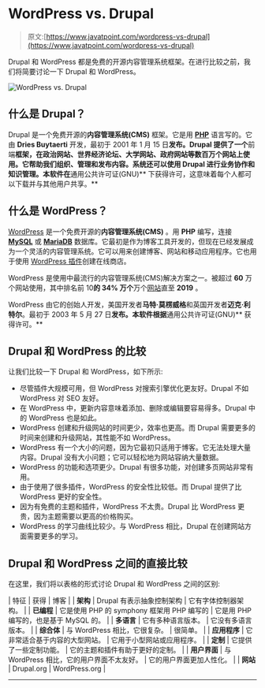 # WordPress vs. Drupal

> 原文:[https://www.javatpoint.com/wordpress-vs-drupal](https://www.javatpoint.com/wordpress-vs-drupal)

Drupal 和 WordPress 都是免费的开源内容管理系统框架。在进行比较之前，我们将简要讨论一下 Drupal 和 WordPress。

![WordPress vs. Drupal](../Images/dc0889382a0a1bd383c5e2df475bfd9c.png)

## 什么是 Drupal？

Drupal 是一个免费开源的**内容管理系统(CMS)** 框架。它是用 **[PHP](https://www.javatpoint.com/php-tutorial)** 语言写的。它由 **Dries Buytaerti** 开发，最初于 2001 年 1 月 15 日**发布。Drupal 提供了一个**前端**框架，在政治网站、世界经济论坛、大学网站、政府网站等数百万个网站上使用。它帮助我们组织、管理和发布内容。系统还可以使用 Drupal 进行业务协作和知识管理。本软件在**通用公共许可证(GNU)** 下获得许可，这意味着每个人都可以下载并与其他用户共享。**

## 什么是 WordPress？

[WordPress](https://www.javatpoint.com/wordpress-tutorial) 是一个免费开源的**内容管理系统(CMS)** 。用 **PHP** 编写，连接 **[MySQL](https://www.javatpoint.com/mysql-tutorial)** 或 **[MariaDB](https://www.javatpoint.com/mariadb-tutorial)** 数据库。它最初是作为博客工具开发的，但现在已经发展成为一个灵活的内容管理系统。它可以用来创建博客、网站和移动应用程序。它也用于使用 [WordPress 插件](https://www.javatpoint.com/wordpress-plugins)创建在线商店。

WordPress 是使用中最流行的内容管理系统(CMS)解决方案之一。被超过 **60** 万个网站使用，其中排名前 10**的 **34%** 万个**万个[网站](https://www.javatpoint.com/website)直至 **2019** 。

WordPress 由它的创始人开发，美国开发者**马特·莫楞威格**和英国开发者**迈克·利特尔**。最初于 2003 年 5 月 27 日**发布。本软件根据**通用公共许可证(GNU)** 获得许可。**

## Drupal 和 WordPress 的比较

让我们比较一下 Drupal 和 WordPress，如下所示:

*   尽管插件大规模可用，但 WordPress 对搜索引擎优化更友好。Drupal 不如 WordPress 对 SEO 友好。
*   在 WordPress 中，更新内容意味着添加、删除或编辑要容易得多。Drupal 中的 WordPress 也是如此。
*   WordPress 创建和升级网站的时间更少，效率也更高。而 Drupal 需要更多的时间来创建和升级网站，其性能不如 WordPress。
*   WordPress 有一个大小的问题，因为它最初只适用于博客。它无法处理大量内容。Drupal 没有大小问题；它可以轻松地为网站容纳大量数据。
*   WordPress 的功能和选项更少。Drupal 有很多功能，对创建多页网站非常有用。
*   由于使用了很多插件，WordPress 的安全性比较低。而 Drupal 提供了比 WordPress 更好的安全性。
*   因为有免费的主题和插件，WordPress 不太贵。Drupal 比 WordPress 更贵，因为主题需要以更高的价格购买。
*   WordPress 的学习曲线比较少。与 WordPress 相比，Drupal 在创建网站方面需要更多的学习。

## Drupal 和 WordPress 之间的直接比较

在这里，我们将以表格的形式讨论 Drupal 和 WordPress 之间的区别:

| 特征 | 获得 | 博客 |
| **架构** | Drupal 有表示抽象控制架构 | 它有字体控制器架构。 |
| **已编程** | 它是使用 PHP 的 symphony 框架用 PHP 编写的 | 它是用 PHP 编写的，也是基于 MySQL 的。 |
| **多语言** | 它有多种语言版本。 | 它没有多语言版本。 |
| **综合体** | 与 WordPress 相比，它很复杂。 | 很简单。 |
| **应用程序** | 它非常适合基于内容的大型网站。 | 它用于小型网站或应用程序。 |
| **定制** | 它提供了一些定制功能。 | 它的主题和插件有助于更好的定制。 |
| **用户界面** | 与 WordPress 相比，它的用户界面不太友好。 | 它的用户界面更加人性化。 |
| **网站** | Drupal.org | WordPress.org |

* * *